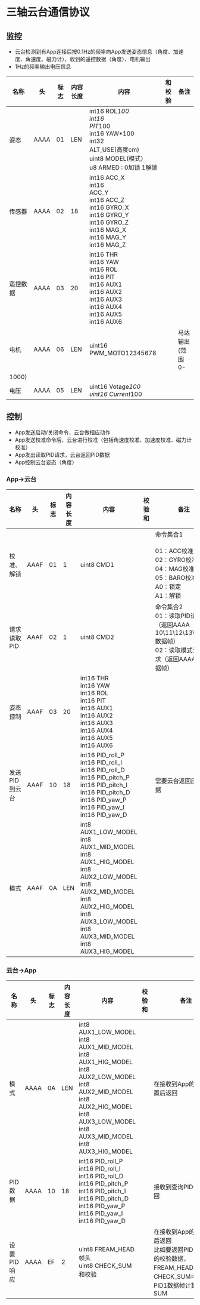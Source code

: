 三轴云台通信协议
======

## 监控
* 云台检测到有App连接后按0.1Hz的频率向App发送姿态信息（角度、加速度、角速度、磁力计）、收到的遥控数据（角度）、电机输出
* 1Hz的频率输出电压信息

| 名称     | 头   | 标志 | 内容长度 | 内容                                                                                                           | 和校验 | 备注                  |
| -------- | ---- | ---- | -------- | -------------------------------------------------------------------------------------------------------------- | ------ | --------------------- |
| 姿态     | AAAA | 01   | LEN      | int16 ROL*100</br>int16</br>PIT*100</br>int16 YAW*100</br>int32</br>ALT_USE(高度cm)</br>uint8 MODEL(模式）</br>u8 ARMED : 0加锁 1解锁      |        |                       |
| 传感器   | AAAA | 02   | 18       | int16 ACC_X</br>int16</br>ACC_Y</br>int16 ACC_Z</br>int16 GYRO_X</br>int16 GYRO_Y</br>int16 GYRO_Z</br>int16 MAG_X</br>int16 MAG_Y</br>int16 MAG_Z |        |                       |
| 遥控数据 | AAAA | 03   | 20       | int16 THR</br>int16 YAW</br>int16 ROL</br>int16 PIT</br>int16 AUX1</br>int16 AUX2</br>int16 AUX3</br>int16 AUX4</br>int16 AUX5</br>int16 AUX6      |        |                       |
| 电机     | AAAA | 06   | LEN      | uint16 PWM_MOTO12345678                                                                                        |        | 马达输出(范围0-
1000) |
| 电压     | AAAA | 05   | LEN      | uint16 Votage*100</br>uint16 Current*100                                                                           |        |                       |

## 控制
* App发送启动/关闭命令，云台做相应动作
* App发送校准命令后，云台进行校准（包括角速度校准、加速度校准、磁力计校准）
* App发出读取PID请求，云台返回PID数据
* App控制云台姿态（角度）

### App->云台

| 名称          | 头   | 标志 | 内容长度 | 内容                                                                                                                                                                                | 校验和 | 备注                                                                                                    |
| ------------- | ---- | ---- | -------- | ----------------------------------------------------------------------------------------------------------------------------------------------------------------------------------- | ------ | ------------------------------------------------------------------------------------------------------- |
| 校准、解锁    | AAAF | 01   | 1        | uint8 CMD1                                                                                                                                                                          |        | 命令集合1</br></br>01：ACC校准</br>02：GYRO校准</br>04：MAG校准</br>05：BARO校准</br>A0：锁定</br>A1：解锁                          |
| 请求读取PID   | AAAF | 02   | 1        | uint8 CMD2                                                                                                                                                                          |        | 命令集合2</br>01：读取PID请求（返回AAAA 10\11\12\13\14\15数据帧）</br>02：读取模式设置请求（返回AAAA 0A数据帧） |
| 姿态控制          | AAAF | 03   | 20      |int16 THR</br>int16 YAW</br>int16 ROL</br>int16 PIT</br>int16 AUX1</br>int16 AUX2</br>int16 AUX3</br>int16 AUX4</br>int16 AUX5</br>int16 AUX6 |        |                                                                                                         |
| 发送PID到云台 | AAAF | 10   | 18       | int16 PID_roll_P</br>int16 PID_roll_I</br>int16 PID_roll_D</br>int16 PID_pitch_P</br>int16 PID_pitch_I</br>int16 PID_pitch_D</br>int16 PID_yaw_P</br>int16 PID_yaw_I</br>int16 PID_yaw_D                            |        | 需要云台返回应答数据                                                                                    |
| 模式          | AAAF | 0A   | LEN      | int8 AUX1_LOW_MODEL</br>int8 AUX1_MID_MODEL</br>int8 AUX1_HIG_MODEL</br>int8 AUX2_LOW_MODEL</br>int8 AUX2_MID_MODEL</br>int8 AUX2_HIG_MODEL</br>int8 AUX3_LOW_MODEL</br>int8 AUX3_MID_MODEL</br>int8 AUX3_HIG_MODEL |        |                                                                                                         |


### 云台->App

| 名称        | 头   | 标志 | 内容长度 | 内容                                                                                                                                                                                | 校验和 | 备注                                                                                                                  |
| ----------- | ---- | ---- | -------- | ----------------------------------------------------------------------------------------------------------------------------------------------------------------------------------- | ------ | --------------------------------------------------------------------------------------------------------------------- |
| 模式        | AAAA | 0A   | LEN      | int8 AUX1_LOW_MODEL</br>int8 AUX1_MID_MODEL</br>int8 AUX1_HIG_MODEL</br>int8 AUX2_LOW_MODEL</br>int8 AUX2_MID_MODEL</br>int8 AUX2_HIG_MODEL</br>int8 AUX3_LOW_MODEL</br>int8 AUX3_MID_MODEL</br>int8 AUX3_HIG_MODEL |        | 在接收到App的模式设置后返回                                                                                           |
| PID数据     | AAAA | 10   | 18       | int16 PID_roll_P</br>int16 PID_roll_I</br>int16 PID_roll_D</br>int16 PID_pitch_P</br>int16 PID_pitch_I</br>int16 PID_pitch_D</br>int16 PID_yaw_P</br>int16 PID_yaw_I</br>int16 PID_yaw_D                                                                |        | 接收到查询PID命令后返回                                                                                               |
| 设置PID响应 | AAAA | EF   | 2        | uint8  FREAM_HEAD 帧头</br>uint8  CHECK_SUM 和校验                                                                                                                                      |        | 在接收到App的PID设置后返回</br>比如要返回PID1数据帧的校验数据，FREAM_HEAD=0x10，CHECK_SUM=接收到PID1数据帧计算出的SUM |





